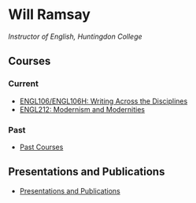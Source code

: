 # Will Ramsay

*Instructor of English, Huntingdon College*

## Courses

### Current

* [ENGL106/ENGL106H: Writing Across the Disciplines](./ENGL106.html)
* [ENGL212: Modernism and Modernities](./engl212.html)

### Past

* [Past Courses](./past_courses.html)

## Presentations and Publications

* [Presentations and Publications](./presentations_and_publications.html)
